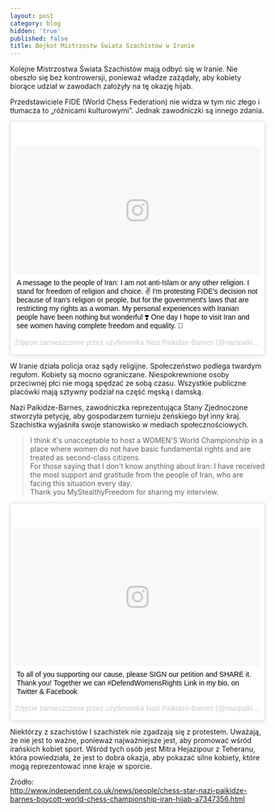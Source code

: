 ```yaml
---
layout: post
category: blog
hidden: 'true'
published: false
title: Bojkot Mistrzostw Świata Szachistów w Iranie
---
```

Kolejne Mistrzostwa Świata Szachistów mają odbyć się w Iranie. Nie obeszło się bez kontrowersji, ponieważ władze zażądały, aby kobiety biorące udział w zawodach założyły na tę okazję hijab.      
<!--more-->
Przedstawiciele FIDE (World Chess Federation) nie widza w tym nic złego i tłumacza to „różnicami kulturowymi”. Jednak zawodniczki są innego zdania. 

<blockquote class="instagram-media" data-instgrm-captioned data-instgrm-version="7" style=" background:#FFF; border:0; border-radius:3px; box-shadow:0 0 1px 0 rgba(0,0,0,0.5),0 1px 10px 0 rgba(0,0,0,0.15); margin: 1px; max-width:658px; padding:0; width:99.375%; width:-webkit-calc(100% - 2px); width:calc(100% - 2px);"><div style="padding:8px;"> <div style=" background:#F8F8F8; line-height:0; margin-top:40px; padding:26.1574074074% 0; text-align:center; width:100%;"> <div style=" background:url(data:image/png;base64,iVBORw0KGgoAAAANSUhEUgAAACwAAAAsCAMAAAApWqozAAAABGdBTUEAALGPC/xhBQAAAAFzUkdCAK7OHOkAAAAMUExURczMzPf399fX1+bm5mzY9AMAAADiSURBVDjLvZXbEsMgCES5/P8/t9FuRVCRmU73JWlzosgSIIZURCjo/ad+EQJJB4Hv8BFt+IDpQoCx1wjOSBFhh2XssxEIYn3ulI/6MNReE07UIWJEv8UEOWDS88LY97kqyTliJKKtuYBbruAyVh5wOHiXmpi5we58Ek028czwyuQdLKPG1Bkb4NnM+VeAnfHqn1k4+GPT6uGQcvu2h2OVuIf/gWUFyy8OWEpdyZSa3aVCqpVoVvzZZ2VTnn2wU8qzVjDDetO90GSy9mVLqtgYSy231MxrY6I2gGqjrTY0L8fxCxfCBbhWrsYYAAAAAElFTkSuQmCC); display:block; height:44px; margin:0 auto -44px; position:relative; top:-22px; width:44px;"></div></div> <p style=" margin:8px 0 0 0; padding:0 4px;"> <a href="https://www.instagram.com/p/BLJwlykj649/" style=" color:#000; font-family:Arial,sans-serif; font-size:14px; font-style:normal; font-weight:normal; line-height:17px; text-decoration:none; word-wrap:break-word;" target="_blank">A message to the people of Iran: I am not anti-Islam or any other religion. I stand for freedom of religion and choice. ✌️ I&#39;m protesting FIDE&#39;s decision not because of Iran&#39;s religion or people, but for the government&#39;s laws that are restricting my rights as a woman. My personal experiences with Iranian people have been nothing but wonderful ❣️ One day I hope to visit Iran and see women having complete freedom and equality. 🙏</a></p> <p style=" color:#c9c8cd; font-family:Arial,sans-serif; font-size:14px; line-height:17px; margin-bottom:0; margin-top:8px; overflow:hidden; padding:8px 0 7px; text-align:center; text-overflow:ellipsis; white-space:nowrap;">Zdjęcie zamieszczone przez użytkownika Nazi Paikidze-Barnes (@nazipaiki) <time style=" font-family:Arial,sans-serif; font-size:14px; line-height:17px;" datetime="2016-10-04T19:19:20+00:00">4 Paź, 2016 o 12:19 PDT</time></p></div></blockquote> <script async defer src="//platform.instagram.com/en_US/embeds.js"></script>

W Iranie działa policja oraz sądy religijne. Społeczeństwo podlega twardym regułom. Kobiety są mocno ograniczane. Niespokrewnione osoby przeciwnej płci nie mogą spędzać ze sobą czasu. Wszystkie publiczne placówki mają sztywny podział na część męską i damską.      

Nazi Paikidze-Barnes, zawodniczka reprezentująca Stany Zjednoczone stworzyła petycję, aby gospodarzem turnieju żeńskiego był inny kraj. Szachistka wyjaśniła swoje stanowisko w mediach społecznościowych.        

> I think it's unacceptable to host a WOMEN'S World Championship in a place where women do not have basic fundamental rights and are treated as second-class citizens.      
For those saying that I don't know anything about Iran: I have received the most support and gratitude from the people of Iran, who are facing this situation every day.    
Thank you MyStealthyFreedom for sharing my interview.   

<blockquote class="instagram-media" data-instgrm-captioned data-instgrm-version="7" style=" background:#FFF; border:0; border-radius:3px; box-shadow:0 0 1px 0 rgba(0,0,0,0.5),0 1px 10px 0 rgba(0,0,0,0.15); margin: 1px; max-width:658px; padding:0; width:99.375%; width:-webkit-calc(100% - 2px); width:calc(100% - 2px);"><div style="padding:8px;"> <div style=" background:#F8F8F8; line-height:0; margin-top:40px; padding:28.1018518519% 0; text-align:center; width:100%;"> <div style=" background:url(data:image/png;base64,iVBORw0KGgoAAAANSUhEUgAAACwAAAAsCAMAAAApWqozAAAABGdBTUEAALGPC/xhBQAAAAFzUkdCAK7OHOkAAAAMUExURczMzPf399fX1+bm5mzY9AMAAADiSURBVDjLvZXbEsMgCES5/P8/t9FuRVCRmU73JWlzosgSIIZURCjo/ad+EQJJB4Hv8BFt+IDpQoCx1wjOSBFhh2XssxEIYn3ulI/6MNReE07UIWJEv8UEOWDS88LY97kqyTliJKKtuYBbruAyVh5wOHiXmpi5we58Ek028czwyuQdLKPG1Bkb4NnM+VeAnfHqn1k4+GPT6uGQcvu2h2OVuIf/gWUFyy8OWEpdyZSa3aVCqpVoVvzZZ2VTnn2wU8qzVjDDetO90GSy9mVLqtgYSy231MxrY6I2gGqjrTY0L8fxCxfCBbhWrsYYAAAAAElFTkSuQmCC); display:block; height:44px; margin:0 auto -44px; position:relative; top:-22px; width:44px;"></div></div> <p style=" margin:8px 0 0 0; padding:0 4px;"> <a href="https://www.instagram.com/p/BLH5fpeDVXd/" style=" color:#000; font-family:Arial,sans-serif; font-size:14px; font-style:normal; font-weight:normal; line-height:17px; text-decoration:none; word-wrap:break-word;" target="_blank">To all of you supporting our cause, please SIGN our petition and SHARE it. Thank you! Together we can #DefendWomensRights Link in my bio, on Twitter &amp; Facebook</a></p> <p style=" color:#c9c8cd; font-family:Arial,sans-serif; font-size:14px; line-height:17px; margin-bottom:0; margin-top:8px; overflow:hidden; padding:8px 0 7px; text-align:center; text-overflow:ellipsis; white-space:nowrap;">Zdjęcie zamieszczone przez użytkownika Nazi Paikidze-Barnes (@nazipaiki) <time style=" font-family:Arial,sans-serif; font-size:14px; line-height:17px;" datetime="2016-10-04T01:58:40+00:00">3 Paź, 2016 o 6:58 PDT</time></p></div></blockquote> <script async defer src="//platform.instagram.com/en_US/embeds.js"></script>

Niektórzy z szachistów I szachistek nie zgadzają się z protestem. Uważają, że nie jest to ważne, ponieważ najważniejsze jest, aby promować wśród irańskich kobiet sport. Wśród tych osób jest Mitra Hejazipour z Teheranu, która powiedziała, że jest to dobra okazja, aby pokazać silne kobiety, które mogą reprezentować inne kraje w sporcie.      

Źródło:    
http://www.independent.co.uk/news/people/chess-star-nazi-paikidze-barnes-boycott-world-chess-championship-iran-hijab-a7347356.html     
